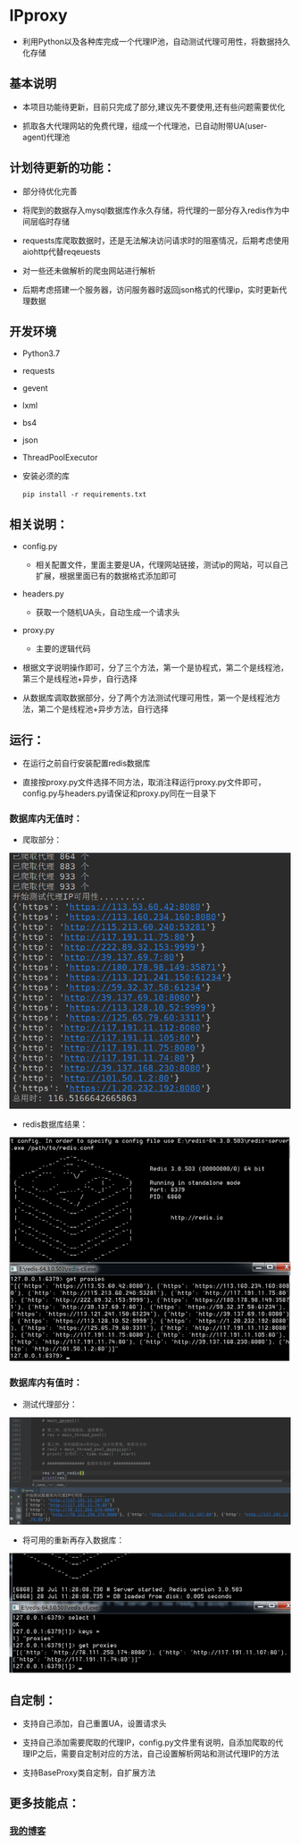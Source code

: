 # IPproxy

* 利用Python以及各种库完成一个代理IP池，自动测试代理可用性，将数据持久化存储


## 基本说明

* 本项目功能待更新，目前只完成了部分,建议先不要使用,还有些问题需要优化

* 抓取各大代理网站的免费代理，组成一个代理池，已自动附带UA(user-agent)代理池


## 计划待更新的功能：

* 部分待优化完善

* 将爬到的数据存入mysql数据库作永久存储，将代理的一部分存入redis作为中间层临时存储

* requests库爬取数据时，还是无法解决访问请求时的阻塞情况，后期考虑使用aiohttp代替reqeuests

* 对一些还未做解析的爬虫网站进行解析

* 后期考虑搭建一个服务器，访问服务器时返回json格式的代理ip，实时更新代理数据


## 开发环境

* Python3.7
* requests
* gevent
* lxml
* bs4
* json
* ThreadPoolExecutor


* 安装必须的库

    ``pip install -r requirements.txt ``
    
## 相关说明：

* config.py
	+ 相关配置文件，里面主要是UA，代理网站链接，测试ip的网站，可以自己扩展，根据里面已有的数据格式添加即可
* headers.py
	+ 获取一个随机UA头，自动生成一个请求头
* proxy.py 
	+ 主要的逻辑代码


* 根据文字说明操作即可，分了三个方法，第一个是协程式，第二个是线程池，第三个是线程池+异步，自行选择

* 从数据库调取数据部分，分了两个方法测试代理可用性，第一个是线程池方法，第二个是线程池+异步方法，自行选择

## 运行：

* 在运行之前自行安装配置redis数据库

* 直接按proxy.py文件选择不同方法，取消注释运行proxy.py文件即可，config.py与headers.py请保证和proxy.py同在一目录下


### 数据库内无值时：

* 爬取部分：

![爬取](https://raw.githubusercontent.com/Eeyhan/pictures/master/proxy.png)

* redis数据库结果：

![数据库获取](https://raw.githubusercontent.com/Eeyhan/pictures/master/proxy2.png)


### 数据库内有值时：

* 测试代理部分：

![测试代理](https://raw.githubusercontent.com/Eeyhan/pictures/master/proxy3.png)

* 将可用的重新再存入数据库：

![数据库内新的值](https://raw.githubusercontent.com/Eeyhan/pictures/master/proxy4.png)

## 自定制：

* 支持自己添加，自己重置UA，设置请求头

* 支持自己添加需要爬取的代理IP，config.py文件里有说明，自添加爬取的代理IP之后，需要自定制对应的方法，自己设置解析网站和测试代理IP的方法

* 支持BaseProxy类自定制，自扩展方法


## 更多技能点：

### [我的博客](https://www.cnblogs.com/Eeyhan '博客')